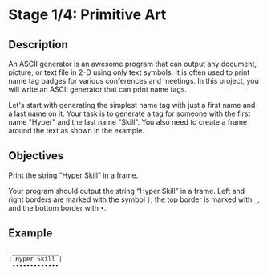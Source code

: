 # Stage 1/4: Primitive Art
## Description
An ASCII generator is an awesome program that can output any document, picture, or text file in 2-D using only text symbols. It is often used to print name tag badges for various conferences and meetings. In this project, you will write an ASCII generator that can print name tags.

Let's start with generating the simplest name tag with just a first name and a last name on it. Your task is to generate a tag for someone with the first name "Hyper" and the last name "Skill". You also need to create a frame around the text as shown in the example.

## Objectives
Print the string “Hyper Skill” in a frame.

Your program should output the string “Hyper Skill” in a frame. Left and right borders are marked with the symbol `|`, the top border is marked with `_`, and the bottom border with `•`.

## Example
```
 _____________
| Hyper Skill |
 •••••••••••••
```
